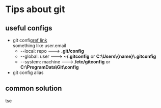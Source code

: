 # Tips about git
## useful configs
+ git config[ref link](https://git-scm.com/docs/git-config)<br>
    something like user.email
    + --local: repo ---> **.git/config**
    + --global: user ---> **~/.gitconfig**   or  **C:\Users\\{name}\\.gitconfig**
    + --system: machine ---> **/etc/gitconfig**   or  **C:\ProgramData\Git\config**
+ git config alias
## common solution
tse
